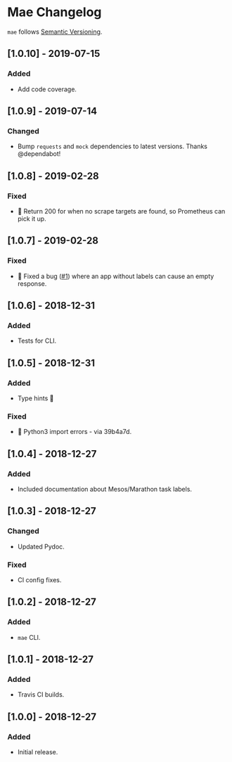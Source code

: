 # Mae Changelog

`mae` follows [Semantic Versioning](http://semver.org/).

## [1.0.10] - 2019-07-15
### Added
- Add code coverage.

## [1.0.9] - 2019-07-14
### Changed
- Bump `requests` and `mock` dependencies to latest versions. Thanks @dependabot!

## [1.0.8] - 2019-02-28
### Fixed
- 🐞 Return 200 for when no scrape targets are found, so Prometheus can pick it up.

## [1.0.7] - 2019-02-28
### Fixed
- 🐞 Fixed a bug ([#1](https://github.com/paambaati/mae/issues/1)) where an app without labels can cause an empty response.

## [1.0.6] - 2018-12-31
### Added
- Tests for CLI.

## [1.0.5] - 2018-12-31
### Added
- Type hints 🎉
### Fixed
- 🐞 Python3 import errors - via 39b4a7d.

## [1.0.4] - 2018-12-27
### Added
- Included documentation about Mesos/Marathon task labels.

## [1.0.3] - 2018-12-27
### Changed
- Updated Pydoc.
### Fixed
- CI config fixes.

## [1.0.2] - 2018-12-27
### Added
- `mae` CLI.

## [1.0.1] - 2018-12-27
### Added
- Travis CI builds.

## [1.0.0] - 2018-12-27
### Added
- Initial release.
